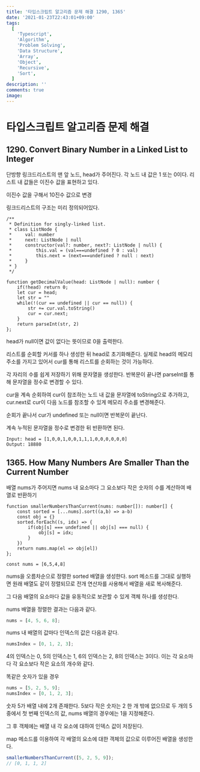 ```yaml
---
title: '타입스크립트 알고리즘 문제 해결 1290, 1365'
date: '2021-01-23T22:43:01+09:00'
tags:
  [
    'Typescript',
    'Algorithm',
    'Problem Solving',
    'Data Structure',
    'Array',
    'Object',
    'Recursive',
    'Sort',
  ]
description: ''
comments: true
image:
---
```


# 타입스크립트 알고리즘 문제 해결

## 1290. Convert Binary Number in a Linked List to Integer

단방향 링크드리스트의 맨 앞 노드, head가 주어진다. 각 노드 내 값은 1 또는 0이다. 리스트 내 값들은 이진수 값을 표현하고 있다.

이진수 값을 구해서 10진수 값으로 변경

링크드리스트의 구조는 미리 정의되어있다.

```TS
/**
 * Definition for singly-linked list.
 * class ListNode {
 *     val: number
 *     next: ListNode | null
 *     constructor(val?: number, next?: ListNode | null) {
 *         this.val = (val===undefined ? 0 : val)
 *         this.next = (next===undefined ? null : next)
 *     }
 * }
 */

function getDecimalValue(head: ListNode | null): number {
    if(!head) return 0;
    let cur = head;
    let str = ""
    while(!(cur == undefined || cur == null)) {
        str += cur.val.toString()
        cur = cur.next;
    }
    return parseInt(str, 2)
};
```

head가 null이면 값이 없다는 뜻이므로 0을 출력한다.

리스트를 순회할 커서를 하나 생성한 뒤 head로 초기화해준다. 실제로 head의 메모리 주소를 가지고 있어서 cur를 통해 리스트를 순회하는 것이 가능하다.

각 자리의 수를 쉽게 저장하기 위해 문자열을 생성한다. 반복문이 끝나면 parseInt를 통해 문자열을 정수로 변경할 수 있다.

cur을 계속 순회하여 cur이 참조하는 노드 내 값을 문자열에 toString으로 추가하고, cur.next로 cur이 다음 노드를 참조할 수 있게 메모리 주소를 변경해준다.

순회가 끝나서 cur가 undefined 또는 null이면 반복문이 끝난다.

계속 누적된 문자열을 정수로 변경한 뒤 반환하면 된다.

```
Input: head = [1,0,0,1,0,0,1,1,1,0,0,0,0,0,0]
Output: 18880
```

## 1365. How Many Numbers Are Smaller Than the Current Number

배열 nums가 주어지면 nums 내 요소마다 그 요소보다 작은 숫자의 수를 계산하여 배열로 반환하기

```TS
function smallerNumbersThanCurrent(nums: number[]): number[] {
    const sorted = [...nums].sort((a,b) => a-b)
    const obj = {}
    sorted.forEach((s, idx) => {
        if(obj[s] === undefined || obj[s] === null) {
            obj[s] = idx;
        }
    })
    return nums.map(el => obj[el])
};

const nums = [6,5,4,8]
```

nums을 오름차순으로 정렬한 sorted 배열을 생성한다. sort 메소드를 그대로 실행하면 원래 배열도 같이 정렬되므로 전개 연산자를 사용해서 배열을 새로 복사해준다.

그 다음 배열의 요소마다 값을 유동적으로 보관할 수 있게 객체 하나를 생성한다.

nums 배열을 정렬한 결과는 다음과 같다.

```ts
nums = [4, 5, 6, 8];
```

nums 내 배열의 값마다 인덱스의 값은 다음과 같다.

```ts
numsIndex = [0, 1, 2, 3];
```

4의 인덱스는 0, 5의 인덱스는 1, 6의 인덱스는 2, 8의 인덱스는 3이다. 이는 각 요소마다 각 요소보다 작은 요소의 개수와 같다.

똑같은 숫자가 있을 경우

```ts
nums = [5, 2, 5, 9];
numsIndex = [0, 1, 2, 3];
```

숫자 5가 배열 내에 2개 존재한다. 5보다 작은 숫자는 2 한 개 밖에 없으므로 두 개의 5 중에서 첫 번째 인덱스의 값, nums 배열의 경우에는 1을 지정해준다.

그 후 객체에는 배열 내 각 요소에 대하여 인덱스 값이 저장된다.

map 메소드를 이용하여 각 배열의 요소에 대한 객체의 값으로 이루어진 배열을 생성한다.

```ts
smallerNumbersThanCurrent([5, 2, 5, 9]);
// [0, 1, 1, 2]
```
